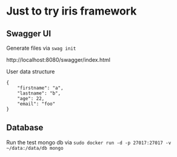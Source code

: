 # Just to try iris framework

## Swagger UI

Generate files via  `swag init`

http://localhost:8080/swagger/index.html

User data structure
```
{
	"firstname": "a",
	"lastname": "b",
	"age": 22,
	"email": "foo"
}
```

## Database

Run the test mongo db via `sudo docker run -d -p 27017:27017 -v ~/data:/data/db mongo`